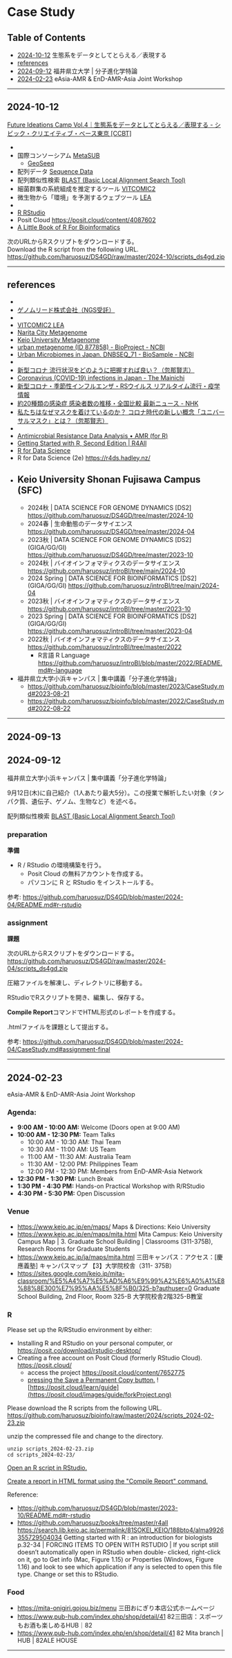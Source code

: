 # Case Study

## Table of Contents

- [2024-10-12](#2024-10-12) 生態系をデータとしてとらえる／表現する
- [references](#references)
- [2024-09-12](#2024-09-12) 福井県立大学 | 分子進化学特論
- [2024-02-23](#2024-02-23) eAsia-AMR & EnD-AMR-Asia Joint Workshop

----------
## 2024-10-12

[Future Ideations Camp Vol.4｜生態系をデータとしてとらえる／表現する - シビック・クリエイティブ・ベース東京 [CCBT]](https://ccbt.rekibun.or.jp/events/future-ideations-camp04)

- []()
- 国際コンソーシアム [MetaSUB](https://github.com/haruosuz/metasub/blob/master/README.md)
  - [GeoSeeq](https://portal.geoseeq.com/sample-groups/20ffce9b-f3f8-4ac8-b0d5-e2a85772b08a)
- 配列データ [Sequence Data](https://github.com/haruosuz/introBI/blob/main/2022/README.md#sequence-data)
- 配列類似性検索 [BLAST (Basic Local Alignment Search Tool)](https://github.com/haruosuz/DS4GD/blob/master/CaseStudy.md#blast)
- 細菌群集の系統組成を推定するツール [VITCOMIC2](https://github.com/haruosuz/bioinfo/blob/master/2022/CaseStudy.md#vitcomic2)
- 微生物から「環境」を予測するウェブツール [LEA](https://github.com/haruosuz/bioinfo/blob/master/2022/CaseStudy.md#lea)
- []()
- [R RStudio](https://github.com/haruosuz/DS4GD/blob/master/2024-04/README.md#r-rstudio)
- Posit Cloud https://posit.cloud/content/4087602
- [A Little Book of R For Bioinformatics](https://github.com/haruosuz/r4bioinfo/blob/master/R_Avril_Coghlan/README.md)

次のURLからRスクリプトをダウンロードする。  
Download the R script from the following URL.  
https://github.com/haruosuz/DS4GD/raw/master/2024-10/scripts_ds4gd.zip

----------
## references

- []()
- [ゲノムリード株式会社（NGS受託）](https://genome-lead.co.jp/)
- []()
- [VITCOMIC2 LEA](https://github.com/haruosuz/bioinfo/blob/master/2022/CaseStudy.md#2022-12-28)
- [Narita City Metagenome](https://www.ncbi.nlm.nih.gov/pmc/articles/PMC9872656/)
- [Keio University Metagenome](https://www.ncbi.nlm.nih.gov/pmc/articles/PMC11256853/)
- [urban metagenome (ID 877858) - BioProject - NCBI](https://www.ncbi.nlm.nih.gov/bioproject/PRJDB14136)
- [Urban Microbiomes in Japan. DNBSEQ_71 - BioSample - NCBI](https://www.ncbi.nlm.nih.gov/biosample/SAMD00643707/)
- []()
- [新型コロナ 流行状況をどのように把握すれば良い？（忽那賢志）](https://news.yahoo.co.jp/expert/articles/9a709d9886fcb1147208719a3ec653feed67187e)
- [Coronavirus (COVID-19) infections in Japan - The Mainichi](https://mainichi.jp/english/covid19)
- [新型コロナ・季節性インフルエンザ・RSウイルス リアルタイム流行・疫学情報](https://moderna-epi-report.jp/)
- [約20種類の感染症 感染者数の推移・全国比較 最新ニュース - NHK](https://www3.nhk.or.jp/news/special/infection/dashboard/)
- [私たちはなぜマスクを着けているのか？ コロナ時代の新しい概念「ユニバーサルマスク」とは？（忽那賢志）](https://news.yahoo.co.jp/expert/articles/b7091d7a8d26a290e266b2e02a14ffa84f32ad7e)
- []()
- [Antimicrobial Resistance Data Analysis • AMR (for R)](https://github.com/haruosuz/r4bioinfo/tree/master/R_microb#amr)
- [Getting Started with R, Second Edition | R4All](https://github.com/haruosuz/books/tree/master/r4all)
- [R for Data Science](https://github.com/haruosuz/books/tree/master/r4ds)
- R for Data Science (2e) https://r4ds.hadley.nz/
- Keio University Shonan Fujisawa Campus (SFC)
  - 
  - 2024秋 | DATA SCIENCE FOR GENOME DYNAMICS [DS2] https://github.com/haruosuz/DS4GD/tree/master/2024-10
  - 2024春 | 生命動態のデータサイエンス https://github.com/haruosuz/DS4GD/tree/master/2024-04
  - 2023秋 | DATA SCIENCE FOR GENOME DYNAMICS [DS2] (GIGA/GG/GI) https://github.com/haruosuz/DS4GD/tree/master/2023-10
  - 2024秋 | バイオインフォマティクスのデータサイエンス https://github.com/haruosuz/introBI/tree/main/2024-10
  - 2024 Spring | DATA SCIENCE FOR BIOINFORMATICS [DS2] (GIGA/GG/GI) https://github.com/haruosuz/introBI/tree/main/2024-04
  - 2023秋 | バイオインフォマティクスのデータサイエンス https://github.com/haruosuz/introBI/tree/master/2023-10
  - 2023 Spring | DATA SCIENCE FOR BIOINFORMATICS [DS2] (GIGA/GG/GI) https://github.com/haruosuz/introBI/tree/master/2023-04
  - 2022秋 | バイオインフォマティクスのデータサイエンス https://github.com/haruosuz/introBI/tree/master/2022
    - R言語 R Language https://github.com/haruosuz/introBI/blob/master/2022/README.md#r-language
- 福井県立大学小浜キャンパス | 集中講義「分子進化学特論」
  - https://github.com/haruosuz/bioinfo/blob/master/2023/CaseStudy.md#2023-08-21
  - https://github.com/haruosuz/bioinfo/blob/master/2022/CaseStudy.md#2022-08-22

----------
## 2024-09-13
## 2024-09-12

福井県立大学小浜キャンパス | 集中講義「分子進化学特論」

9月12日(木)に自己紹介（1人あたり最大5分）。この授業で解析したい対象（タンパク質、遺伝子、ゲノム、生物など）を述べる。  

配列類似性検索 [BLAST (Basic Local Alignment Search Tool)](https://github.com/haruosuz/DS4GD/blob/master/CaseStudy.md#blast)

### preparation
**準備**

- R / RStudio の環境構築を行う。
  - Posit Cloud の無料アカウントを作成する。
  - パソコンに R と RStudio をインストールする。

参考: 
https://github.com/haruosuz/DS4GD/blob/master/2024-04/README.md#r-rstudio

### assignment
**課題**

次のURLからRスクリプトをダウンロードする。  
https://github.com/haruosuz/DS4GD/raw/master/2024-04/scripts_ds4gd.zip

圧縮ファイルを解凍し、ディレクトリに移動する。  

RStudioでRスクリプトを開き、編集し、保存する。  

**Compile Report**コマンドでHTML形式のレポートを作成する。  

.htmlファイルを課題として提出する。  

参考: 
https://github.com/haruosuz/DS4GD/blob/master/2024-04/CaseStudy.md#assignment-final

----------
## 2024-02-23

eAsia-AMR & EnD-AMR-Asia Joint Workshop

### Agenda:
- **9:00 AM - 10:00 AM:** Welcome (Doors open at 9:00 AM)
- **10:00 AM - 12:30 PM:** Team Talks
   - 10:00 AM - 10:30 AM: Thai Team
   - 10:30 AM - 11:00 AM: US Team
   - 11:00 AM - 11:30 AM: Australia Team
   - 11:30 AM - 12:00 PM: Philippines Team
   - 12:00 PM - 12:30 PM: Members from EnD-AMR-Asia Network
- **12:30 PM - 1:30 PM:** Lunch Break
- **1:30 PM - 4:30 PM:** Hands-on Practical Workshop with R/RStudio
- **4:30 PM - 5:30 PM:** Open Discussion

### Venue
- https://www.keio.ac.jp/en/maps/
Maps & Directions: Keio University
- https://www.keio.ac.jp/en/maps/mita.html
Mita Campus: Keio University
Campus Map
| 3. Graduate School Building | Classrooms (311-375B), Research Rooms for Graduate Students
- https://www.keio.ac.jp/ja/maps/mita.html
三田キャンパス：アクセス：[慶應義塾]
キャンパスマップ
【3】大学院校舎（311- 375B）
- https://sites.google.com/keio.jp/mita-classroom/%E5%A4%A7%E5%AD%A6%E9%99%A2%E6%A0%A1%E8%88%8E300%E7%95%AA%E5%8F%B0/325-b?authuser=0
Graduate School Building, 2nd Floor, Room 325-B
大学院校舎2階325-B教室

### R

Please set up the R/RStudio environment by either:

- Installing R and RStudio on your personal computer, or
https://posit.co/download/rstudio-desktop/
- Creating a free account on Posit Cloud (formerly RStudio Cloud).
https://posit.cloud/
  - access the project
https://posit.cloud/content/7652775
  - [pressing the Save a Permanent Copy button.](https://posit.cloud/learn/guide)
![https://posit.cloud/learn/guide](https://posit.cloud/images/guide/forkProject.png)


Please download the R scripts from the following URL. 
https://github.com/haruosuz/bioinfo/raw/master/2024/scripts_2024-02-23.zip

unzip the compressed file and change to the directory.  
```
unzip scripts_2024-02-23.zip
cd scripts_2024-02-23/
```

[Open an R script in RStudio.](https://r4ds.had.co.nz/workflow-scripts.html)  

[Create a report in HTML format using the "Compile Report" command.](https://github.com/haruosuz/DS4GD/blob/master/2020/CaseStudy.md#compile-report)  


Reference:
- https://github.com/haruosuz/DS4GD/blob/master/2023-10/README.md#r-rstudio
- https://github.com/haruosuz/books/tree/master/r4all
https://search.lib.keio.ac.jp/permalink/81SOKEI_KEIO/188bto4/alma9926355729504034
Getting started with R : an introduction for biologists 
p.32-34
|
FORCING ITEMS TO OPEN WITH RSTUDIO
|
If you script still doesn’t automatically open in RStudio when double- clicked, right-click on it, go to Get info (Mac, Figure 1.15) or Properties (Windows, Figure 1.16) and look to see which application if any is selected to open this file type. Change or set this to RStudio.

### Food
- https://mita-onigiri.gojou.biz/menu
三田おにぎり本店公式ホームページ
- https://www.pub-hub.com/index.php/shop/detail/41
82三田店：スポーツもお酒も楽しめるHUB｜82
- https://www.pub-hub.com/index.php/en/shop/detail/41
82 Mita branch | HUB | 82ALE HOUSE

----------


